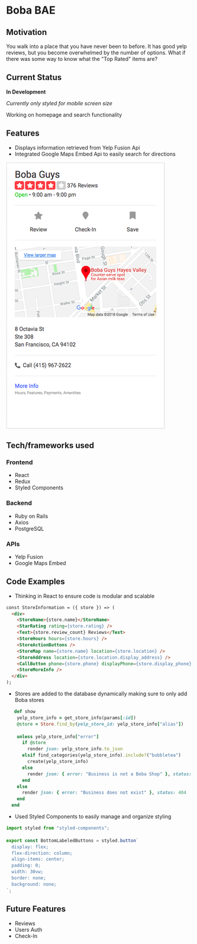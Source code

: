 # Boba BAE
##  Motivation 
You walk into a place that you have never been to before. It has good yelp reviews, but you become overwhelmed by the number of options. What if there was some way to know what the "Top Rated" items are?

## Current Status
**In Development**

*Currently only styled for mobile screen size*

Working on homepage and search functionality

## Features
* Displays information retrieved from Yelp Fusion Api
* Integrated Google Maps Embed Api to easily search for directions

![Alt text](/readme_imgs/StoreInformation.png)

## Tech/frameworks used
### Frontend 
* React
* Redux
* Styled Components
### Backend
* Ruby on Rails
* Axios
* PostgreSQL
### APIs
* Yelp Fusion
* Google Maps Embed

## Code Examples 
* Thinking in React to ensure code is modular and scalable
```html
const StoreInformation = ({ store }) => (
  <div>
    <StoreName>{store.name}</StoreName>
    <StarRating rating={store.rating} />
    <Text>{store.review_count} Reviews</Text>
    <StoreHours hours={store.hours} />
    <StoreActionButtons />
    <StoreMap name={store.name} location={store.location} />
    <StoreAddress location={store.location.display_address} />
    <CallButton phone={store.phone} displayPhone={store.display_phone} />
    <StoreMoreInfo />
  </div>
);
```
* Stores are added to the database dynamically making sure to only add Boba stores
```ruby
   def show
    yelp_store_info = get_store_info(params[:id])
    @store = Store.find_by(yelp_store_id: yelp_store_info["alias"])

    unless yelp_store_info["error"]
      if @store 
        render json: yelp_store_info.to_json
      elsif find_categories(yelp_store_info).include?("bubbletea")
        create(yelp_store_info)
      else
        render json: { error: "Business is not a Boba Shop" }, status: 422
      end 
    else 
      render json: { error: "Business does not exist" }, status: 404
    end 
  end 
```
* Used Styled Components to easily manage and organize styling
```jsx
import styled from "styled-components";

export const BottomLabeledButtons = styled.button`
  display: flex;
  flex-direction: column;
  align-items: center;
  padding: 0;
  width: 30vw;
  border: none;
  background: none;
`;
```

## Future Features
* Reviews
* Users Auth
* Check-In

